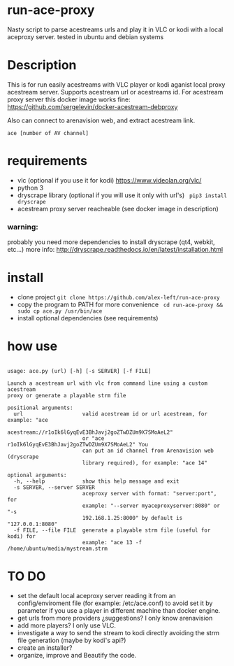 # run-ace-proxy
Nasty script to parse acestreams urls and play it in VLC or kodi with a local aceproxy server.
tested in ubuntu and debian systems

# Description
This is for run easily acestreams with VLC player or kodi aganist local proxy acestream server. 
Supports acestream url or acestreams id. 
For acestream proxy server this docker image works fine:
https://github.com/sergelevin/docker-acestream-debproxy

Also can connect to arenavision web, and extract acestream link. 

``` ace [number of AV channel] ``` 

# requirements
- vlc (optional if you use it for kodi)
https://www.videolan.org/vlc/
- python 3
- dryscrape library (optional if you will use it only with url's)
``` pip3 install dryscrape```
- acestream proxy server reacheable (see docker image in description)

### warning:
probably you need more dependencies to install dryscrape (qt4, webkit, etc...)
more info:
http://dryscrape.readthedocs.io/en/latest/installation.html

# install
- clone project
``` git clone https://github.com/alex-left/run-ace-proxy ```
- copy the program to PATH for more convenience
``` cd run-ace-proxy && sudo cp ace.py /usr/bin/ace```
- install optional dependencies (see requirements)

# how use

```

usage: ace.py (url) [-h] [-s SERVER] [-f FILE] 

Launch a acestream url with vlc from command line using a custom acestream
proxy or generate a playable strm file

positional arguments:
  url                   valid acestream id or url acestream, for example: "ace
                        acestream://r1oIk6lGyqEvE3BhJavj2goZTwDZUm9X7SMoAeL2"
                        or "ace r1oIk6lGyqEvE3BhJavj2goZTwDZUm9X7SMoAeL2" You
                        can put an id channel from Arenavision web (dryscrape
                        library required), for example: "ace 14"

optional arguments:
  -h, --help            show this help message and exit
  -s SERVER, --server SERVER
                        aceproxy server with format: "server:port", for
                        example: "--server myaceproxyserver:8080" or "-s
                        192.168.1.25:8000" by default is "127.0.0.1:8080"
  -f FILE, --file FILE  generate a playable strm file (useful for kodi) for
                        example: "ace 13 -f /home/ubuntu/media/mystream.strm

```
# TO DO
- set the default local aceproxy server reading it from an config/enviroment file (for example: /etc/ace.conf) to avoid set it 
by parameter if you use a player in different machine than docker engine. 
- get urls from more providers ¿suggestions? I only know arenavision
- add more players? I only use VLC. 
- investigate a way to send the stream to kodi directly avoiding the strm file generation (maybe by kodi's api?)
- create an installer?
- organize, improve and Beautify the code. 
